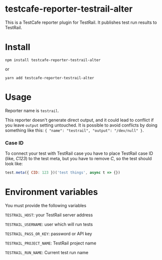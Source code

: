 # testcafe-reporter-testrail-alter

This is a TestCafe reporter plugin for TestRail. It publishes test run results to TestRail.  

# Install

```shell script
npm install testcafe-reporter-testrail-alter
```
or
```shell script
yarn add testcafe-reporter-testrail-alter
```

# Usage

Reporter name is `testrail`.

This reporter doesn't generate direct output, and it could lead to conflict if you leave `output` setting untouched.
It is possible to avoid conflicts by doing something like this: `{ "name": "testrail", "output": "/dev/null" }`.

### Case ID

To connect your test with TestRail case you have to place TestRail case ID (like, *C123*) to
the test meta, but you have to remove *C*, so the test should look like:

```js
test.meta({ CID: 123 })('test things', async t => {})
```

# Environment variables

You must provide the following variables

`TESTRAIL_HOST`: your TestRail server address

`TESTRAIL_USERNAME`: user which will run tests

`TESTRAIL_PASS_OR_KEY`: password or API key

`TESTRAIL_PROJECT_NAME`: TestRail project name

`TESTRAIL_RUN_NAME`: Current test run name 
